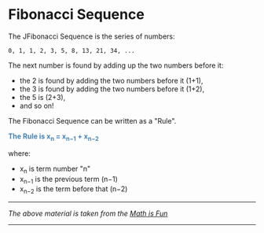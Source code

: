 # Fibonacci Sequence

The JFibonacci Sequence is the series of numbers:

```
0, 1, 1, 2, 3, 5, 8, 13, 21, 34, ...
```

The next number is found by adding up the two numbers before it:

- the 2 is found by adding the two numbers before it (1+1),
- the 3 is found by adding the two numbers before it (1+2),
- the 5 is (2+3),
- and so on!

The Fibonacci Sequence can be written as a "Rule".

<p style="color:steelblue"><b>The Rule is x<sub>n</sub> = x<sub>n−1</sub> + x<sub>n−2</sub></b><p>

where:

- x<sub>n</sub> is term number "n"
- x<sub>n−1</sub> is the previous term (n−1)
- x<sub>n−2</sub> is the term before that (n−2)

---

*The above material is taken from the [Math is Fun](https://www.mathsisfun.com/numbers/fibonacci-sequence.html)*

---

